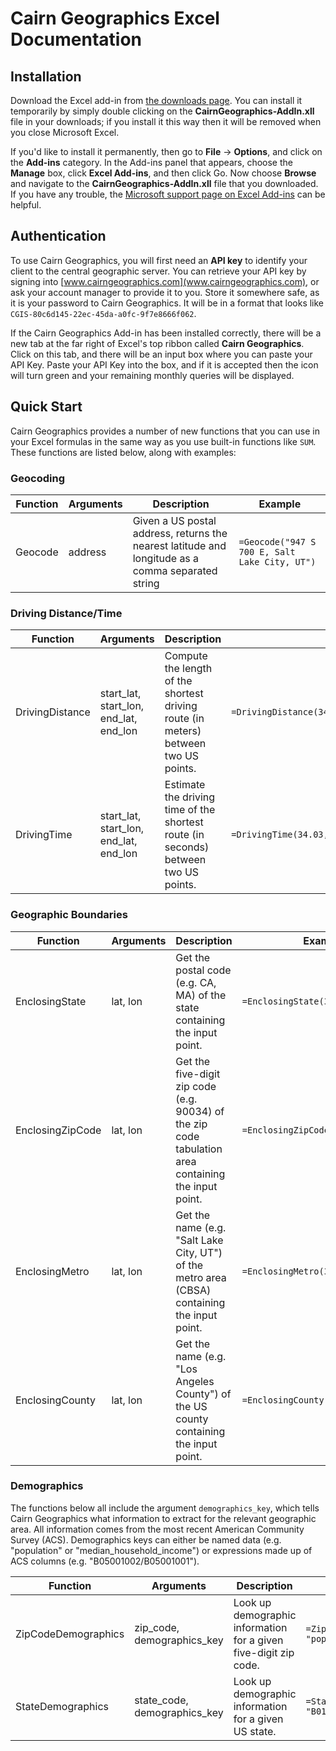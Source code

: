 # Cairn Geographics Excel Documentation

## Installation

Download the Excel add-in from [the downloads page](www.cairngeographics.com/downloads).
You can install it temporarily by simply double clicking on the **CairnGeographics-AddIn.xll** file
in your downloads; if you install it this way then it will be removed when you close Microsoft Excel.

If you'd like to install it permanently, then go to **File** -> **Options**, and click on the
**Add-ins** category. In the Add-ins panel that appears, choose the **Manage** box, click
**Excel Add-ins**, and then click Go. Now choose **Browse** and navigate to the
**CairnGeographics-AddIn.xll** file that you downloaded. If you have any trouble, the
[Microsoft support page on Excel Add-ins](https://support.office.com/en-us/article/Add-or-remove-add-ins-0af570c4-5cf3-4fa9-9b88-403625a0b460) can be helpful.

## Authentication

To use Cairn Geographics, you will first need an **API key** to identify your client to the central
geographic server. You can retrieve your API key by signing into [www.cairngeographics.com](www.cairngeographics.com),
or ask your account manager to provide it to you. Store it somewhere safe,
as it is your password to Cairn Geographics. It will be in a format that looks like
`CGIS-80c6d145-22ec-45da-a0fc-9f7e8666f062`.

If the Cairn Geographics Add-in has been installed correctly, there will be a new tab at the far right
of Excel's top ribbon called **Cairn Geographics**. Click on this tab, and there will be an input box
where you can paste your API Key. Paste your API Key into the box, and if it is accepted then the icon
will turn green and your remaining monthly queries will be displayed.

## Quick Start

Cairn Geographics provides a number of new functions that you can use in your Excel formulas in the
same way as you use built-in functions like `SUM`. These functions are listed below, along with examples:

### Geocoding
| Function | Arguments | Description                                                                                       | Example                                       |
|----------|-----------|---------------------------------------------------------------------------------------------------|-----------------------------------------------|
| Geocode  | address   | Given a US postal address, returns the nearest latitude and longitude as a comma separated string | `=Geocode("947 S 700 E, Salt Lake City, UT")` |

### Driving Distance/Time
| Function         | Arguments                                | Description                                                                         | Example                                         |
|------------------|------------------------------------------|-------------------------------------------------------------------------------------|-------------------------------------------------|
| DrivingDistance  | start_lat, start_lon, end_lat, end_lon   | Compute the length of the shortest driving route (in meters) between two US points. | `=DrivingDistance(34.03,-118.49,34.06,-118.36)` |
| DrivingTime      | start_lat, start_lon, end_lat, end_lon   | Estimate the driving time of the shortest route (in seconds) between two US points. | `=DrivingTime(34.03,-118.49,34.06,-118.36)`     |

### Geographic Boundaries
| Function         | Arguments  | Description                                                                                          | Example                            |
|------------------|------------|------------------------------------------------------------------------------------------------------|------------------------------------|
| EnclosingState   | lat, lon   | Get the postal code (e.g. CA, MA) of the state containing the input point.                           | `=EnclosingState(34.03,-118.49)`   |
| EnclosingZipCode | lat, lon   | Get the five-digit zip code (e.g. 90034) of the zip code tabulation area containing the input point. | `=EnclosingZipCode(34.03,-118.49)` |
| EnclosingMetro   | lat, lon   | Get the name (e.g. "Salt Lake City, UT") of the metro area (CBSA) containing the input point.        | `=EnclosingMetro(34.03,-118.49)`   |
| EnclosingCounty  | lat, lon   | Get the name (e.g. "Los Angeles County") of the US county containing the input point.                | `=EnclosingCounty(34.03,-118.49)`  |

### Demographics

The functions below all include the argument `demographics_key`, which tells Cairn Geographics
what information to extract for the relevant geographic area. All information comes from the
most recent American Community Survey (ACS). Demographics keys can either be named data (e.g.
"population" or "median_household_income") or expressions made up of ACS columns (e.g.
"B05001002/B05001001").

| Function            | Arguments                     | Description                                                       | Example                                                |
|---------------------|-------------------------------|-------------------------------------------------------------------|--------------------------------------------------------|
| ZipCodeDemographics | zip_code, demographics_key    | Look up demographic information for a given five-digit zip code.  | `=ZipCodeDemographics("02138", "population")`          |
| StateDemographics   | state_code, demographics_key  | Look up demographic information for a given US state.             | `=StateDemographics("GA", "B01001A003 + B01001B003")`  |
